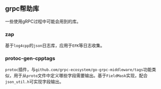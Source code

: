 ## grpc帮助库
一些使用gRPC过程中可能会用到的库。

### zap
基于`log4cpp`的`json`日志库，应用于`EFK`等日志收集。

### protoc-gen-cpptags
`protoc`插件，与`github.com/grpc-ecosystem/go-grpc-middleware/tags`功能类似，用于从`proto`文件中定义哪些字段需要输出。基于`FieldMask`实现，配合`json_util.h`可实现字段输出。
